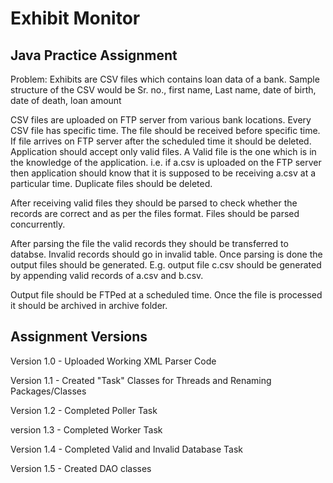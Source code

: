# Exhibit Monitor
## Java Practice Assignment
Problem: Exhibits are CSV files which contains loan data of a bank. Sample structure of the CSV would be
Sr. no., first name, Last name, date of birth, date of death, loan amount

CSV files are uploaded on FTP server from various bank locations. Every CSV file has specific time. The file should be received before specific time. If file arrives on FTP server after the scheduled time it should be deleted.
Application should accept only valid files. A Valid file is the one which is in the knowledge of the application. i.e. if a.csv is uploaded on the FTP server then application should know that it is supposed to be receiving a.csv at a particular time. Duplicate files should be deleted.

After receiving valid files they should be parsed to check whether the records are correct and as per the files format. Files should be parsed concurrently.

After parsing the file the valid records they should be transferred to databse. Invalid records should go in invalid table.
Once parsing is done the output files should be generated. E.g. output file c.csv should be generated by appending valid records of a.csv and b.csv.

Output file should be FTPed at a scheduled time. Once the file is processed it should be archived in archive folder.
## Assignment Versions
Version 1.0 - Uploaded Working XML Parser Code

Version 1.1 - Created "Task" Classes for Threads and Renaming Packages/Classes

Version 1.2 - Completed Poller Task

version 1.3 - Completed Worker Task

Version 1.4 - Completed Valid and Invalid Database Task

Version 1.5 - Created DAO classes